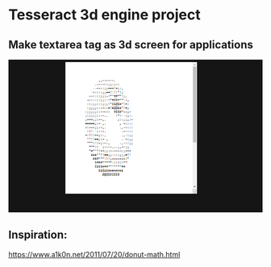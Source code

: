 # Tesseract 3d engine project
## Make textarea tag as 3d screen for applications

![thumb image](https://github.com/LizzardMedeiros/TesseractEngine/blob/master/images/example.png?raw=true)

## Inspiration:
https://www.a1k0n.net/2011/07/20/donut-math.html